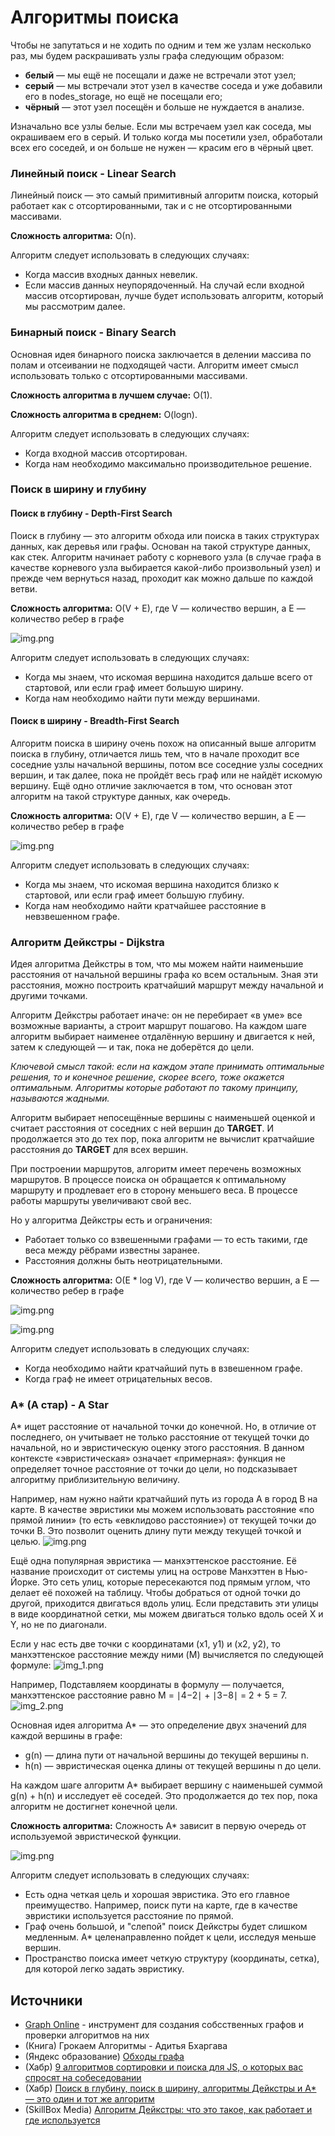 # Алгоритмы поиска

Чтобы не запутаться и не ходить по одним и тем же узлам несколько раз, мы будем
раскрашивать узлы графа следующим образом:

* **белый** — мы ещё не посещали и даже не встречали этот узел;
* **серый** — мы встречали этот узел в качестве соседа и уже добавили его 
в nodes_storage, но ещё не посещали его;
* **чёрный** — этот узел посещён и больше не нуждается в анализе.

Изначально все узлы белые. Если мы встречаем узел как соседа, мы окрашиваем его 
в серый. И только когда мы посетили узел, обработали всех его соседей, и он 
больше не нужен — красим его в чёрный цвет.

### Линейный поиск - Linear Search

Линейный поиск — это самый примитивный алгоритм поиска, который работает как с
отсортированными, так и с не отсортированными массивами.

**Сложность алгоритма:** О(n).

Алгоритм следует использовать в следующих случаях:
* Когда массив входных данных невелик.
* Если массив данных неупорядоченный. На случай если входной массив 
отсортирован, лучше будет использовать алгоритм, который мы рассмотрим далее.

### Бинарный поиск - Binary Search

Основная идея бинарного поиска заключается в делении массива по полам и отсеивании
не подходящей части. Алгоритм имеет смысл использовать только с отсортированными 
массивами.

**Сложность алгоритма в лучшем случае:** O(1).

**Сложность алгоритма в среднем:** O(logn).

Алгоритм следует использовать в следующих случаях:
* Когда входной массив отсортирован. 
* Когда нам необходимо максимально производительное решение.

### Поиск в ширину и глубину

#### Поиск в глубину - Depth-First Search

Поиск в глубину — это алгоритм обхода или поиска в таких структурах данных, как 
деревья или графы. Основан на такой структуре данных, как стек. Алгоритм начинает 
работу с корневого узла (в случае графа в качестве корневого узла выбирается 
какой-либо произвольный узел) и прежде чем вернуться назад, проходит как можно
дальше по каждой ветви.

**Сложность алгоритма:** O(V + E), где V — количество вершин, а E — количество
ребер в графе

![img.png](images/DepthFirstSearch_anim.gif)

Алгоритм следует использовать в следующих случаях:
* Когда мы знаем, что искомая вершина находится дальше всего от стартовой, или
если граф имеет большую ширину.
* Когда нам необходимо найти пути между вершинами.

#### Поиск в ширину - Breadth-First Search

Алгоритм поиска в ширину очень похож на описанный выше алгоритм поиска в 
глубину, отличается лишь тем, что в начале проходит все соседние узлы начальной 
вершины, потом все соседние узлы соседних вершин, и так далее, пока не пройдёт 
весь граф или не найдёт искомую вершину. Ещё одно отличие заключается в том, 
что основан этот алгоритм на такой структуре данных, как очередь.

**Сложность алгоритма:** O(V + E), где V — количество вершин, а E — количество
ребер в графе

![img.png](images/BreadthFirstSearch_anim.gif)

Алгоритм следует использовать в следующих случаях:
* Когда мы знаем, что искомая вершина находится близко к стартовой, или если
граф имеет большую глубину.
* Когда нам необходимо найти кратчайшее расстояние в невзвешенном графе.

### Алгоритм Дейкстры - Dijkstra

Идея алгоритма Дейкстры в том, что мы можем найти наименьшие расстояния от 
начальной вершины графа ко всем остальным. Зная эти расстояния, можно построить
кратчайший маршрут между начальной и другими точками.

Алгоритм Дейкстры работает иначе: он не перебирает «в уме» все возможные 
варианты, а строит маршрут пошагово. На каждом шаге алгоритм выбирает наименее
отдалённую вершину и двигается к ней, затем к следующей — и так, пока не 
доберётся до цели.

_Ключевой смысл такой: если на каждом этапе принимать оптимальные решения, то и 
конечное решение, скорее всего, тоже окажется оптимальным. Алгоритмы которые 
работают по такому принципу, называются жадными._

Алгоритм выбирает непосещённые вершины с наименьшей оценкой и считает расстояния 
от соседних с ней вершин до **TARGET**. И продолжается это до тех пор, пока 
алгоритм не вычислит кратчайшие расстояния до **TARGET** для всех вершин.

При построении маршрутов, алгоритм имеет перечень возможных маршрутов. В процессе
поиска он обращается к оптимальному маршруту и продлевает его в сторону меньшего 
веса. В процессе работы маршруты увеличивают свой вес.

Но у алгоритма Дейкстры есть и ограничения: 
* Работает только со взвешенными графами — то есть такими, где веса между 
рёбрами известны заранее.
* Расстояния должны быть неотрицательными.

**Сложность алгоритма:** O(E * log V), где V — количество вершин, а E — количество
ребер в графе

![img.png](images/DijkstraSearch_anim.gif)

![img.png](images/DijkstraSearch_anim2.gif)

Алгоритм следует использовать в следующих случаях:
* Когда необходимо найти кратчайший путь в взвешенном графе.
* Когда граф не имеет отрицательных весов.

### А* (А стар) - A Star

A* ищет расстояние от начальной точки до конечной. Но, в отличие от последнего,
он учитывает не только расстояние от текущей точки до начальной, но и эвристическую
оценку этого расстояния. В данном контексте «эвристическая» означает 
«примерная»: функция не определяет точное расстояние от точки до цели, но 
подсказывает алгоритму приблизительную величину.

Например, нам нужно найти кратчайший путь из города А в город В на карте. В 
качестве эвристики мы можем использовать расстояние «по прямой линии» (то есть
«евклидово расстояние») от текущей точки до точки B. Это позволит оценить длину
пути между текущей точкой и целью.
![img.png](images/AStar_EuclideanDistance.png)

Ещё одна популярная эвристика — манхэттенское расстояние. Её название происходит
от системы улиц на острове Манхэттен в Нью-Йорке. Это сеть улиц, которые 
пересекаются под прямым углом, что делает её похожей на таблицу. Чтобы добраться
от одной точки до другой, приходится двигаться вдоль улиц. Если представить эти 
улицы в виде координатной сетки, мы можем двигаться только вдоль осей X и Y, но 
не по диагонали.

Если у нас есть две точки с координатами (x1, y1) и (x2, y2), то манхэттенское
расстояние между ними (M) вычисляется по следующей формуле:
![img_1.png](images/AStar_ManhattanDistanceFormula.png)

Например, Подставляем координаты в формулу — получается, манхэттенское 
расстояние равно M = ∣4−2∣ + ∣3−8∣ = 2 + 5 = 7.
![img_2.png](images/AStar_ManhattanDistance.png)

Основная идея алгоритма A* — это определение двух значений для каждой вершины в 
графе:

* g(n) — длина пути от начальной вершины до текущей вершины n.
* h(n) — эвристическая оценка длины от текущей вершины n до цели.

На каждом шаге алгоритм A* выбирает вершину с наименьшей суммой g(n) + h(n) и 
исследует её соседей. Это продолжается до тех пор, пока алгоритм не достигнет 
конечной цели.

**Сложность алгоритма:** Сложность A* зависит в первую очередь от используемой
эвристической функции.

![img.png](images/AStarSearch_anim.gif)

Алгоритм следует использовать в следующих случаях:
* Есть одна четкая цель и хорошая эвристика. Это его главное преимущество. 
Например, поиск пути на карте, где в качестве эвристики используется расстояние
по прямой.
* Граф очень большой, и "слепой" поиск Дейкстры будет слишком медленным.
A* целенаправленно пойдет к цели, исследуя меньше вершин.
* Пространство поиска имеет четкую структуру (координаты, сетка), для которой 
легко задать эвристику.

## Источники

* [Graph Online](https://graphonline.ru/) - инструмент для создания собсственных графов и проверки алгоритмов на них
* (Книга) Грокаем Алгоритмы - Адитья Бхаргава
* (Яндекс образование) [Обходы графа](https://education.yandex.ru/handbook/algorithms/article/obhody-grafa)
* (Хабр) [9 алгоритмов сортировки и поиска для JS, о которых вас спросят
  на собеседовании](https://habr.com/ru/companies/simbirsoft/articles/769312/)
* (Хабр) [Поиск в глубину, поиск в ширину, алгоритмы Дейкстры и А* — это один 
и тот же алгоритм](https://habr.com/ru/companies/yandex_praktikum/articles/705178/)
* (SkillBox Media) [Алгоритм Дейкстры: что это такое, как работает и где используется](https://skillbox.ru/media/code/algoritm-deykstry-chto-eto-takoe-kak-rabotaet-i-gde-ispolzuetsya/)